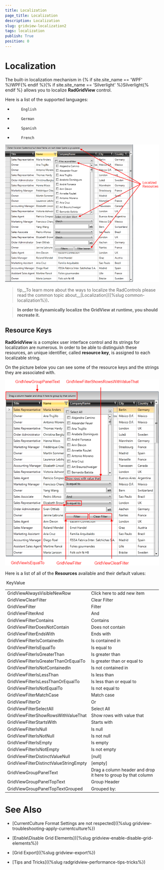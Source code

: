 ```yaml
---
title: Localization
page_title: Localization
description: Localization
slug: gridview-localization2
tags: localization
publish: True
position: 0
---
```


# Localization



The built-in localization mechanism in {% if site.site_name == 'WPF' %}WPF{% endif %}{% if site.site_name == 'Silverlight' %}Silverlight{% endif %} allows you to localize __RadGridView__ control.
      

Here is a list of the supported languages:
      

* 
          English
        

* 
          German
        

* 
          Spanish
        

* 
          French
        

![Rad Grid View Localization 4](images/RadGridView_Localization_4.png)

>tip__To learn more about the ways to localize the RadControls please read the common topic about__[Localization]({%slug common-localization%})__.__

>__In order to dynamically localize the GridView at runtime, you should recreate it.__

## Resource Keys

__RadGridView__ is a complex user interface control and its strings for localization are numerous. In order to be able to distinguish these resources, an unique identifier, called __resource key__, is assigned to each localizable string.

On the picture below you can see some of the resource keys and the strings they are associated with.

![Rad Grid View Localization 3](images/RadGridView_Localization_3.png)

Here is a list of all of the __Resources__ available and their default values:


<table> <tr>KeyValue</tr><tr><td>GridViewAlwaysVisibleNewRow</td><td>Click here to add new item</td></tr><tr><td>GridViewClearFilter</td><td>Clear Filter</td></tr><tr><td>GridViewFilter</td><td>Filter</td></tr><tr><td>GridViewFilterAnd</td><td>And</td></tr><tr><td>GridViewFilterContains</td><td>Contains</td></tr><tr><td>GridViewFilterDoesNotContain</td><td>Does not contain</td></tr><tr><td>GridViewFilterEndsWith</td><td>Ends with</td></tr><tr><td>GridViewFilterIsContainedIn</td><td>Is contained in</td></tr><tr><td>GridViewFilterIsEqualTo</td><td>Is equal to</td></tr><tr><td>GridViewFilterIsGreaterThan</td><td>Is greater than</td></tr><tr><td>GridViewFilterIsGreaterThanOrEqualTo</td><td>Is greater than or equal to</td></tr><tr><td>GridViewFilterIsNotContainedIn</td><td>Is not contained in</td></tr><tr><td>GridViewFilterIsLessThan</td><td>Is less than</td></tr><tr><td>GridViewFilterIsLessThanOrEqualTo</td><td>Is less than or equal to</td></tr><tr><td>GridViewFilterIsNotEqualTo</td><td>Is not equal to</td></tr><tr><td>GridViewFilterMatchCase</td><td>Match case</td></tr><tr><td>GridViewFilterOr</td><td>Or</td></tr><tr><td>GridViewFilterSelectAll</td><td>Select All</td></tr><tr><td>GridViewFilterShowRowsWithValueThat</td><td>Show rows with value that</td></tr><tr><td>GridViewFilterStartsWith</td><td>Starts with</td></tr><tr><td>GridViewFilterIsNull</td><td>Is null</td></tr><tr><td>GridViewFilterIsNotNull</td><td>Is not null</td></tr><tr><td>GridViewFilterIsEmpty</td><td>Is empty</td></tr><tr><td>GridViewFilterIsNotEmpty</td><td>Is not empty</td></tr><tr><td>GridViewFilterDistinctValueNull</td><td>[null]</td></tr><tr><td>GridViewFilterDistinctValueStringEmpty</td><td>[empty]</td></tr><tr><td>GridViewGroupPanelText</td><td>Drag a column header and drop it here to group by that column</td></tr><tr><td>GridViewGroupPanelTopText</td><td>Group Header</td></tr><tr><td>GridViewGroupPanelTopTextGrouped</td><td>Grouped by:</td></tr></table>

# See Also

 * [CurrentCulture Format Settings are not respected]({%slug gridview-troubleshooting-apply-currentculture%})

 * [Enable\Disable Grid Elements]({%slug gridview-enable-disable-grid-elements%})

 * [Grid Export]({%slug gridview-export%})

 * [Tips and Tricks]({%slug radgridview-performance-tips-tricks%})
